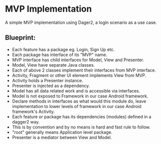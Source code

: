 # MVP Implementation

A simple MVP implementation using Dager2, a login scenario as a use case.

## Blueprint:

- Each feature has a package eg. Login, Sign Up etc.
- Each package has interface of its "MVP" name.
- MVP interface has child interfaces for Model, View and Presenter.
- Model, View have separate Java classes.
- Each of above 2 classes implement their interfaces from MVP interface.
- Activity, Fragment or other UI element implements View from MVP.
- Activity holds a Presenter instance.
- Presenter is injected as a dependency.
- Model has all data related work and is accessible via interfaces.
- Model is not exposed to Framework in our case Android framework.
- Declare methods in interfaces as what would this module do, leave implementation
  to lower levels of framework in our case Android framework's Activity.
- Each feature or package has its dependencies (modules) defined in a dagger2 way.
- This is by convention and by no means is hard and fast rule to follow.
- "root" generally means Application level package.
- Presenter is a mediator between View and Model.



